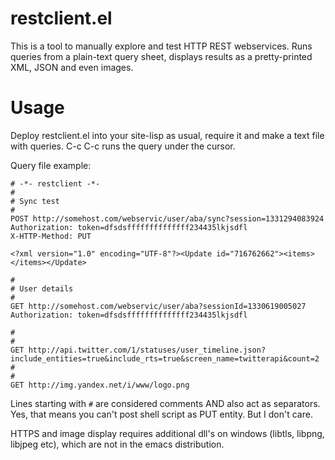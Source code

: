 # restclient.el

This is a tool to manually explore and test HTTP REST webservices. Runs queries from a plain-text query sheet, displays results as a pretty-printed XML, JSON and even images.

# Usage

Deploy restclient.el into your site-lisp as usual, require it and make a text file with queries. C-c C-c runs the query under the cursor.

Query file example:

	# -*- restclient -*-
	#
	# Sync test
	#
	POST http://somehost.com/webservic/user/aba/sync?session=1331294083924
	Authorization: token=dfsdsffffffffffffff234435lkjsdfl
	X-HTTP-Method: PUT

	<?xml version="1.0" encoding="UTF-8"?><Update id="716762662"><items></items></Update>

	#
	# User details
	#
	GET http://somehost.com/webservic/user/aba?sessionId=1330619005027
	Authorization: token=dfsdsffffffffffffff234435lkjsdfl

	#
	#
	GET http://api.twitter.com/1/statuses/user_timeline.json?include_entities=true&include_rts=true&screen_name=twitterapi&count=2
	#
	#
	GET http://img.yandex.net/i/www/logo.png


Lines starting with `#` are considered comments AND also act as separators. Yes, that means you can't post shell script as PUT entity. But I don't care. 

HTTPS and image display requires additional dll's on windows (libtls, libpng, libjpeg etc), which are not in the emacs distribution.
